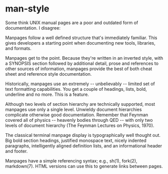 # man-style

Some think UNIX manual pages are a poor and outdated form of documentation. I disagree:

Manpages follow a well defined structure that's immediately familiar. This gives developers a starting point when documenting new tools, libraries, and formats.

Manpages get to the point. Because they're written in an inverted style, with a SYNOPSIS section followed by additional detail, prose and references to other sources of information, manpages provide the best of both cheat sheet and reference style documentation.

Historically, manpages use an extremely -- unbelievably -- limited set of text formatting capabilities. You get a couple of headings, lists, bold, underline and no more. This is a feature.

Although two levels of section hierarchy are technically supported, most manpages use only a single level. Unwieldy document hierarchies complicate otherwise good documentation. Remember that Feynman covered all of physics -- heavenly bodies through QED -- with only two levels of document hierarchy (The Feynman Lectures on Physics, 1970).

The classical terminal manpage display is typographically well thought out. Big bold section headings, justified monospace text, nicely indented paragraphs, intelligently aligned definition lists, and an informational header and footer.

Manpages have a simple referencing syntax; e.g., sh(1), fork(2), markdown(7). HTML versions can use this to generate links between pages.

